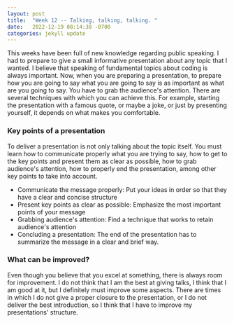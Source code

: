 ```yaml
---
layout: post
title:  "Week 12 -- Talking, talking, talking. "
date:   2022-12-19 08:14:38 -0700
categories: jekyll update
---
```


This weeks have been full of new knowledge regarding public speaking. I had to prepare to give a small informative presentation about any topic that I wanted. I believe that speaking of fundamental topics about coding is always important. Now, when you are preparing a presentation, to prepare how you are going to say what you are going to say is as important as what are you going to say. You have to grab the audience's attention. There are several techniques with which you can achieve this. For example, starting the presentation with a famous quote, or maybe a joke, or just by presenting yourself, it depends on what makes you comfortable.

### Key points of a presentation
To deliver a presentation is not only talking about the topic itself. You must learn how to communicate properly what you are trying to say, how to get to the key points and present them as clear as possible, how to grab audience's attention, how to properly end the presentation, among other key points to take into account.
- Communicate the message properly:  Put your ideas in order so that they have a clear and concise structure
- Present key points as clear as possible: Emphasize the most important points of your message
- Grabbing audience's attention: Find a technique that works to retain audience's attention
- Concluding a presentation: The end of the presentation has to summarize the message in a clear and brief way.

### What can be improved?
Even though you believe that you excel at something, there is always room for improvement. I do not think that I am the best at giving talks, I think that I am good at it, but I definitely must improve some aspects. There are times in which I do not give a proper closure to the presentation, or I do not deliver the best introduction, so I think that I have to improve my presentations' structure. 
